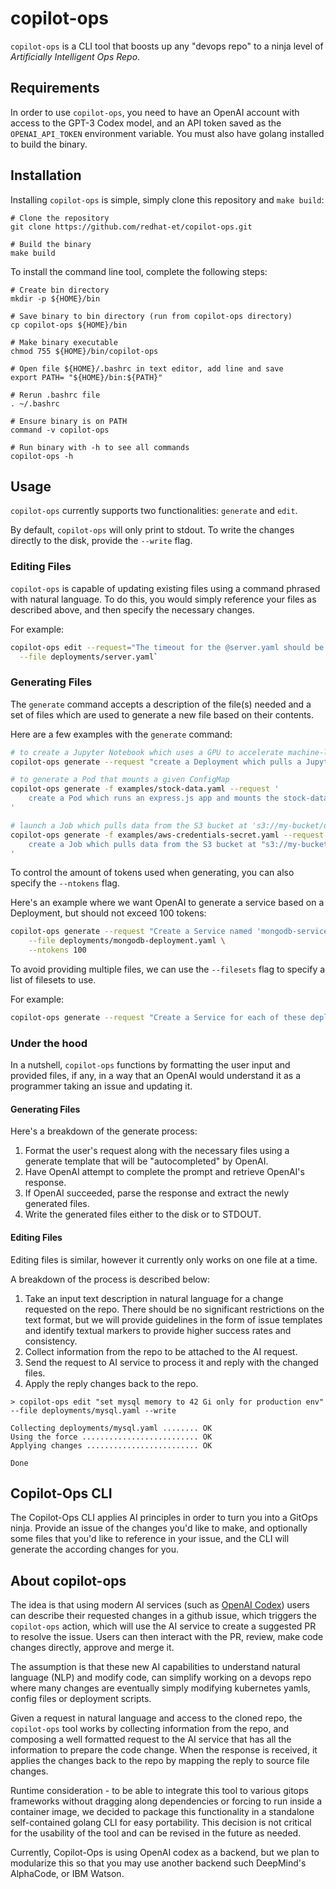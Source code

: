 # copilot-ops

`copilot-ops` is a CLI tool that boosts up any "devops repo" to a ninja level of *Artificially Intelligent Ops Repo*.

## Requirements

In order to use `copilot-ops`, you need to have an OpenAI account with access to the GPT-3 Codex model,
and an API token saved as the `OPENAI_API_TOKEN` environment variable. You must also have golang installed to build the binary.

## Installation

Installing `copilot-ops` is simple, simply clone this repository and `make build`:

```console
# Clone the repository
git clone https://github.com/redhat-et/copilot-ops.git

# Build the binary
make build
```
To install the command line tool, complete the following steps:

```console
# Create bin directory
mkdir -p ${HOME}/bin

# Save binary to bin directory (run from copilot-ops directory)
cp copilot-ops ${HOME}/bin

# Make binary executable 
chmod 755 ${HOME}/bin/copilot-ops

# Open file ${HOME}/.bashrc in text editor, add line and save
export PATH= "${HOME}/bin:${PATH}"

# Rerun .bashrc file 
. ~/.bashrc

# Ensure binary is on PATH
command -v copilot-ops

# Run binary with -h to see all commands
copilot-ops -h
```



## Usage 

`copilot-ops` currently supports two functionalities: `generate` and `edit`. 

By default, `copilot-ops` will only print to stdout. To write the
changes directly to the disk, provide the `--write` flag.


### Editing Files

`copilot-ops` is capable of updating existing files using a command phrased with natural language.
To do this, you would simply reference your files as described above, and then specify the necessary changes.

For example:

```bash
copilot-ops edit --request="The timeout for the @server.yaml should be increased from 60s to 2m" \
  --file deployments/server.yaml`
```


### Generating Files

The `generate` command accepts a description of the file(s) needed and a set of files which are used to generate a new file based on their contents.

Here are a few examples with the `generate` command:

```sh
# to create a Jupyter Notebook which uses a GPU to accelerate machine-learning tasks
copilot-ops generate --request "create a Deployment which pulls a Jupyter Notebook image and requests 1 GPU resource"

# to generate a Pod that mounts a given ConfigMap
copilot-ops generate -f examples/stock-data.yaml --request '
	create a Pod which runs an express.js app and mounts the stock-data ConfigMap to trade stocks
'

# launch a Job which pulls data from the S3 bucket at 's3://my-bucket/data.csv' and loads it into a PVC in the same namespace
copilot-ops generate -f examples/aws-credentials-secret.yaml --request '
	create a Job which pulls data from the S3 bucket at "s3://my-bucket/data.csv" and loads it into a PVC in the same namespace
'
```

To control the amount of tokens used when generating, you can also
specify the `--ntokens` flag.

Here's an example where we want OpenAI to generate a service based
on a Deployment, but should not exceed 100 tokens:

```bash
copilot-ops generate --request "Create a Service named 'mongodb-service' to expose the mongodb-deployment" \
	--file deployments/mongodb-deployment.yaml \
	--ntokens 100
```

To avoid providing multiple files, we can use the `--filesets` flag to specify a list of filesets to use.

For example:

```bash
copilot-ops generate --request "Create a Service for each of these deployments" --fileset deployments
```

### Under the hood

In a nutshell, `copilot-ops` functions by formatting the user input and provided files, if any, in a way that an OpenAI would understand it as a programmer taking an issue and updating it.

#### Generating Files

Here's a breakdown of the generate process:

1. Format the user's request along with the necessary files using a generate template that will be "autocompleted" by OpenAI.
1. Have OpenAI attempt to complete the prompt and retrieve OpenAI's response.
1. If OpenAI succeeded, parse the response and extract the newly generated files.
1. Write the generated files either to the disk or to STDOUT. 


#### Editing Files

Editing files is similar, however it currently only works on one file at a time. 

A breakdown of the process is described below:

1. Take an input text description in natural language for a change requested on the repo. There should be no significant restrictions on the text format, but we will provide guidelines in the form of issue templates and identify textual markers to provide higher success rates and consistency.
1. Collect information from the repo to be attached to the AI request.
1. Send the request to AI service to process it and reply with the changed files.
1. Apply the reply changes back to the repo.

```console
> copilot-ops edit "set mysql memory to 42 Gi only for production env" --file deployments/mysql.yaml --write

Collecting deployments/mysql.yaml ........ OK
Using the force .......................... OK
Applying changes ......................... OK

Done
```



## Copilot-Ops CLI

The Copilot-Ops CLI applies AI principles in order to turn you into a GitOps ninja.
Provide an issue of the changes you'd like to make, and optionally some files that 
you'd like to reference in your issue, and the CLI will generate the according changes for you.


## About copilot-ops

The idea is that using modern AI services (such as [OpenAI Codex](https://openai.com/blog/openai-codex/)) users can describe their requested changes in a github issue, which triggers the `copilot-ops` action, which will use the AI service to create a suggested PR to resolve the issue. Users can then interact with the PR, review, make code changes directly, approve and merge it.

The assumption is that these new AI capabilities to understand natural language (NLP) and modify code, can simplify working on a devops repo where many changes are eventually simply modifying kubernetes yamls, config files or deployment scripts.

Given a request in natural language and access to the cloned repo, the `copilot-ops` tool works by collecting information from the repo, and composing a well formatted request to the AI service that has all the information to prepare the code change. When the response is received, it applies the changes back to the repo by mapping the reply to source file changes.

Runtime consideration - to be able to integrate this tool to various gitops frameworks without dragging along dependencies or forcing to run inside a container image, we decided to package this functionality in a standalone self-contained golang CLI for easy portability. This decision is not critical for the usability of the tool and can be revised in the future as needed.


Currently, Copilot-Ops is using OpenAI codex as a backend, but we plan to modularize this so that you may use another backend such DeepMind's AlphaCode, or IBM Watson.

